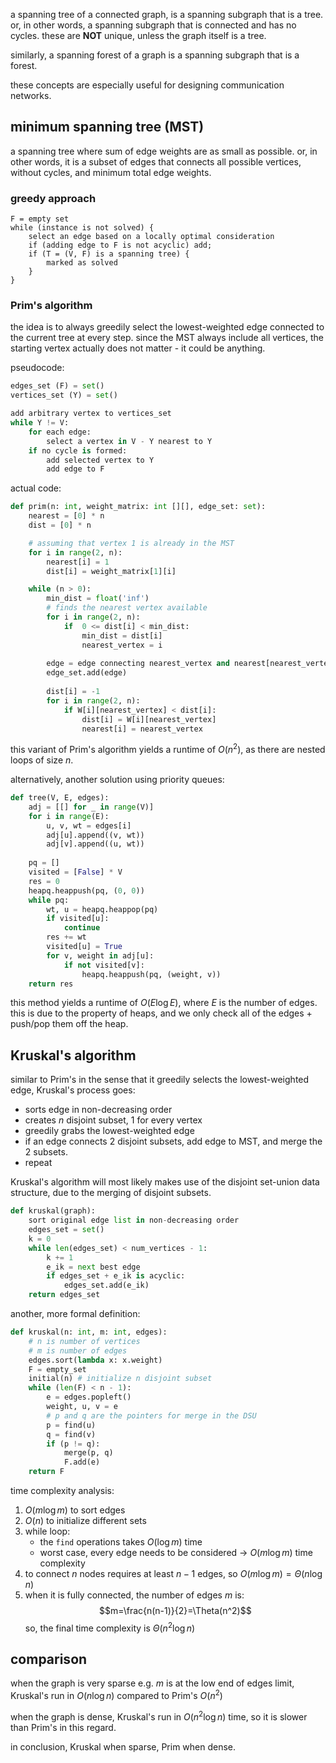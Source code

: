 a spanning tree of a connected graph, is a spanning subgraph that is a tree. or, in other words, a spanning subgraph that is connected and has no cycles. these are **NOT** unique, unless the graph itself is a tree.

similarly, a spanning forest of a graph is a spanning subgraph that is a forest. 

these concepts are especially useful for designing communication networks.

## minimum spanning tree (MST)
a spanning tree where sum of edge weights are as small as possible. or, in other words, it is a subset of edges that connects all possible vertices, without cycles, and minimum total edge weights.

### greedy approach

```
F = empty set
while (instance is not solved) {
	select an edge based on a locally optimal consideration
	if (adding edge to F is not acyclic) add;
	if (T = (V, F) is a spanning tree) {
		marked as solved
	}
}
```
### Prim's algorithm
the idea is to always greedily select the lowest-weighted edge connected to the current tree at every step. since the MST always include all vertices, the starting vertex actually does not matter - it could be anything.

pseudocode: 
```python
edges_set (F) = set()
vertices_set (Y) = set()

add arbitrary vertex to vertices_set
while Y != V:
	for each edge:
		select a vertex in V - Y nearest to Y
	if no cycle is formed:
		add selected vertex to Y
		add edge to F
```

actual code:
```python
def prim(n: int, weight_matrix: int [][], edge_set: set):
	nearest = [0] * n
	dist = [0] * n

	# assuming that vertex 1 is already in the MST
	for i in range(2, n):
		nearest[i] = 1
		dist[i] = weight_matrix[1][i]

	while (n > 0):
		min_dist = float('inf')
		# finds the nearest vertex available
		for i in range(2, n):
			if  0 <= dist[i] < min_dist:
				min_dist = dist[i]
				nearest_vertex = i
		
		edge = edge connecting nearest_vertex and nearest[nearest_vertex]
		edge_set.add(edge)
		
		dist[i] = -1
		for i in range(2, n):
			if W[i][nearest_vertex] < dist[i]:
				dist[i] = W[i][nearest_vertex]
				nearest[i] = nearest_vertex
```
this variant of Prim's algorithm yields a runtime of $O(n^2)$, as there are nested loops of size $n$.

alternatively, another solution using priority queues:
```python
def tree(V, E, edges):
    adj = [[] for _ in range(V)]
    for i in range(E):
        u, v, wt = edges[i]
        adj[u].append((v, wt))
        adj[v].append((u, wt))
        
    pq = []
    visited = [False] * V
    res = 0
    heapq.heappush(pq, (0, 0))
    while pq:
        wt, u = heapq.heappop(pq)
        if visited[u]:
            continue  
        res += wt  
        visited[u] = True  
        for v, weight in adj[u]:
            if not visited[v]:
                heapq.heappush(pq, (weight, v))  
    return res  
```
this method yields a runtime of $O(E\log E)$, where $E$ is the number of edges. this is due to the property of heaps, and we only check all of the edges + push/pop them off the heap. 

## Kruskal's algorithm
similar to Prim's in the sense that it greedily selects the lowest-weighted edge, Kruskal's process goes:
- sorts edge in non-decreasing order
- creates $n$ disjoint subset, 1 for every vertex
- greedily grabs the lowest-weighted edge
- if an edge connects 2 disjoint subsets, add edge to MST, and merge the 2 subsets.
- repeat

Kruskal's algorithm will most likely makes use of the disjoint set-union data structure, due to the merging of disjoint subsets.

```python
def kruskal(graph):
	sort original edge list in non-decreasing order 
	edges_set = set()
	k = 0
	while len(edges_set) < num_vertices - 1:
		k += 1
		e_ik = next best edge
		if edges_set + e_ik is acyclic: 
			edges_set.add(e_ik)
	return edges_set
```

another, more formal definition:
```python
def kruskal(n: int, m: int, edges):
	# n is number of vertices
	# m is number of edges
	edges.sort(lambda x: x.weight)
	F = empty_set
	initial(n) # initialize n disjoint subset
	while (len(F) < n - 1):
		e = edges.popleft()
		weight, u, v = e
		# p and q are the pointers for merge in the DSU
		p = find(u)
		q = find(v)
		if (p != q):
			merge(p, q)
			F.add(e)
	return F
```

time complexity analysis:
1. $O(m\log m)$ to sort edges
2. $O(n)$ to initialize different sets
3. while loop:
	- the `find` operations takes $O(\log m)$ time
	- worst case, every edge needs to be considered -> $O(m\log m)$ time complexity
4. to connect $n$ nodes requires at least $n - 1$ edges, so $O(m\log m) = \Theta(n\log n)$
5. when it is fully connected, the number of edges $m$ is:
$$m=\frac{n(n-1)}{2}=\Theta(n^2)$$
so, the final time complexity is $\Theta(n^{2}\log n)$
## comparison
when the graph is very sparse e.g. $m$ is at the low end of edges limit, Kruskal's run in $O(n\log n)$ compared to Prim's $O(n^2)$

when the graph is dense, Kruskal's run in $O(n^{2}\log n)$ time, so it is slower than Prim's in this regard.

in conclusion, Kruskal when sparse, Prim when dense.